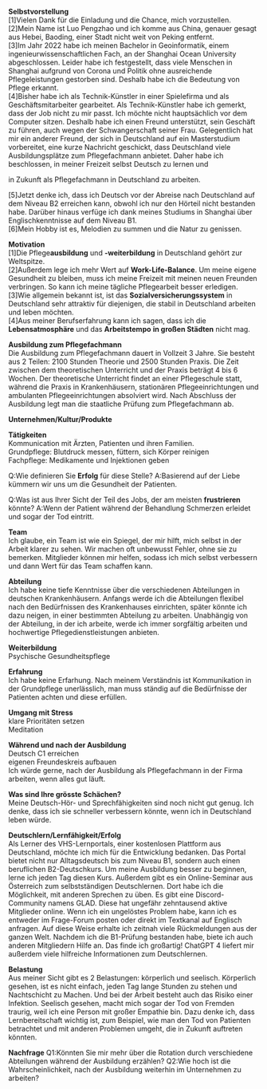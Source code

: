 **Selbstvorstellung**  
[1]Vielen Dank für die Einladung und die Chance, mich vorzustellen.  
[2]Mein Name ist Luo Pengzhao und ich komme aus China, genauer gesagt aus Hebei, Baoding, einer Stadt nicht weit von Peking entfernt.    
[3]Im Jahr 2022 habe ich meinen Bachelor in Geoinformatik, einem ingenieurwissenschaftlichen Fach, an der Shanghai Ocean University abgeschlossen.  Leider habe ich festgestellt, dass viele Menschen in Shanghai aufgrund von Corona und Politik ohne ausreichende Pflegeleistungen gestorben sind. Deshalb habe ich die Bedeutung von Pflege erkannt.  
[4]Bisher habe ich als Technik-Künstler in einer Spielefirma und als Geschäftsmitarbeiter gearbeitet. Als Technik-Künstler habe ich gemerkt, dass der Job nicht zu mir passt. Ich möchte nicht hauptsächlich vor dem Computer sitzen. Deshalb habe ich einen Freund unterstützt, sein Geschäft zu führen, auch wegen der Schwangerschaft seiner Frau. Gelegentlich hat mir ein anderer Freund, der sich in Deutschland auf ein Masterstudium vorbereitet, eine kurze Nachricht geschickt, dass Deutschland viele Ausbildungsplätze zum Pflegefachmann anbietet. Daher habe ich beschlossen, in meiner Freizeit selbst Deutsch zu lernen und 


in Zukunft als Pflegefachmann in Deutschland zu arbeiten.  


[5]Jetzt denke ich, dass ich Deutsch vor der Abreise nach Deutschland auf dem Niveau B2 erreichen kann, obwohl ich nur den Hörteil nicht bestanden habe. Darüber hinaus verfüge ich dank meines Studiums in Shanghai über Englischkenntnisse auf dem Niveau B1.  
[6]Mein Hobby ist es, Melodien zu summen und die Natur zu genissen.

**Motivation**  
[1]Die Pflege**ausbildung** und **-weiterbildung** in Deutschland gehört zur Weltspitze.   
[2]Außerdem lege ich mehr Wert auf **Work-Life-Balance**. Um meine eigene Gesundheit zu bleiben, muss ich meine Freizeit mit meinen neuen Freunden verbringen. So kann ich meine tägliche Pflegearbeit besser erledigen.  
[3]Wie allgemein bekannt ist, ist das **Sozialversicherungssystem** in Deutschland sehr attraktiv für diejenigen, die stabil in Deutschland arbeiten und leben möchten.  
[4]Aus meiner Berufserfahrung kann ich sagen, dass ich die **Lebensatmosphäre** und das **Arbeitstempo** **in großen Städten** nicht mag. 

**Ausbildung zum Pflegefachmann**  
Die Ausbildung zum Pflegefachmann dauert in Vollzeit 3 Jahre. Sie besteht aus 2 Teilen: 2100 Stunden Theorie und 2500 Stunden Praxis. Die Zeit zwischen dem theoretischen Unterricht und der Praxis beträgt 4 bis 6 Wochen. Der theoretische Unterricht findet an einer Pflegeschule statt, während die Praxis in Krankenhäusern, stationären Pflegeeinrichtungen und ambulanten Pflegeeinrichtungen absolviert wird. Nach Abschluss der Ausbildung legt man die staatliche Prüfung zum Pflegefachmann ab.

**Unternehmen/Kultur/Produkte**

**Tätigkeiten**  
Kommunication mit Ärzten, Patienten und ihren Familien.  
Grundpflege: Blutdruck messen, füttern, sich Körper reinigen  
Fachpflege: Medikamente und Injektionen geben  

Q:Wie definieren Sie **Erfolg** für diese Stelle?
A:Basierend auf der Liebe kümmern wir uns um die Gesundheit der Patienten.

Q:Was ist aus Ihrer Sicht der Teil des Jobs, der am meisten **frustrieren** könnte?
A:Wenn der Patient während der Behandlung Schmerzen erleidet und sogar der Tod eintritt.

**Team**  
Ich glaube, ein Team ist wie ein Spiegel, der mir hilft, mich selbst in der Arbeit klarer zu sehen. Wir machen oft unbewusst Fehler, ohne sie zu bemerken. Mitglieder können mir helfen, sodass ich mich selbst verbessern und dann Wert für das Team schaffen kann.

**Abteilung**  
Ich habe keine tiefe Kenntnisse über die verschiedenen Abteilungen in deutschen Krankenhäusern. Anfangs werde ich die Abteilungen flexibel nach den Bedürfnissen des Krankenhauses einrichten, später könnte ich dazu neigen, in einer bestimmten Abteilung zu arbeiten. Unabhängig von der Abteilung, in der ich arbeite, werde ich immer sorgfältig arbeiten und hochwertige Pflegedienstleistungen anbieten.

**Weiterbildung**  
Psychische Gesundheitspflege

**Erfahrung**  
Ich habe keine Erfarhung. Nach meinem Verständnis ist Kommunikation in der Grundpflege unerlässlich, man muss ständig auf die Bedürfnisse der Patienten achten und diese erfüllen.

**Umgang mit Stress**  
klare Prioritäten setzen  
Meditation


**Während und nach der Ausbildung**  
Deutsch C1 erreichen  
eigenen Freundeskreis aufbauen  
Ich würde gerne, nach der Ausbildung als Pflegefachmann in der Firma arbeiten, wenn alles gut läuft. 

**Was sind Ihre grösste Schächen?**  
Meine Deutsch-Hör- und Sprechfähigkeiten sind noch nicht gut genug. Ich denke, dass ich sie schneller verbessern könnte, wenn ich in Deutschland leben würde.

**Deutschlern/Lernfähigkeit/Erfolg**  
Als Lerner des VHS-Lernportals, einer kostenlosen Plattform aus Deutschland, möchte ich mich für die Entwicklung bedanken. Das Portal bietet nicht nur Alltagsdeutsch bis zum Niveau B1, sondern auch einen beruflichen B2-Deutschkurs. Um meine Ausbildung besser zu beginnen, lerne ich jeden Tag diesen Kurs.
Außerdem gibt es ein Online-Seminar aus Österreich zum selbstständigen Deutschlernen. Dort habe ich die Möglichkeit, mit anderen Sprechen zu üben.
Es gibt eine Discord-Community namens GLAD. Diese hat ungefähr zehntausend aktive Mitglieder online. Wenn ich ein ungelöstes Problem habe, kann ich es entweder im Frage-Forum posten oder direkt im Textkanal auf Englisch anfragen. Auf diese Weise erhalte ich zeitnah viele Rückmeldungen aus der ganzen Welt. Nachdem ich die B1-Prüfung bestanden habe, biete ich auch anderen Mitgliedern Hilfe an. Das finde ich großartig!
ChatGPT 4 liefert mir außerdem viele hilfreiche Informationen zum Deutschlernen.

**Belastung**  
Aus meiner Sicht gibt es 2 Belastungen: körperlich und seelisch.
Körperlich gesehen, ist es nicht einfach, jeden Tag lange Stunden zu stehen und Nachtschicht zu Machen. Und bei der Arbeit besteht auch das Risiko einer Infektion.
Seelisch gesehen, macht mich sogar der Tod von Fremden traurig, weil ich eine Person mit großer Empathie bin.
Dazu denke ich, dass Lernbereitschaft wichtig ist, zum Beispiel, wie man den Tod von Patienten betrachtet und mit anderen Problemen umgeht, die in Zukunft auftreten könnten.

**Nachfrage**
Q1:Könnten Sie mir mehr über die Rotation durch verschiedene Abteilungen während der Ausbildung erzählen?
Q2:Wie hoch ist die Wahrscheinlichkeit, nach der Ausbildung weiterhin im Unternehmen zu arbeiten?
